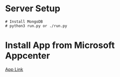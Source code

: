 # Server Setup

```
# Install MongoDB
# python3 run.py or ./run.py
```

# Install App from Microsoft Appcenter

[App Link](https://install.appcenter.ms/users/xiaoyang.guo1995-gmail.com/apps/food-management/releases/1)
